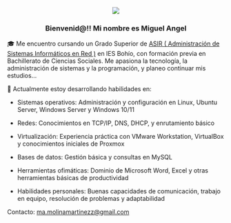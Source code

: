 <div align="center">
<img src="(https://postimg.cc/K1nb7CCt)" />
</div>


### <div align="center">Bienvenid@!! Mi nombre es Miguel Angel</div>  
  

🎓 Me encuentro cursando un Grado Superior de [ ASIR ( Administración de Sistemas Informáticos en Red )](https://llegarasalto.com/guiafp/ciclos/IFC-321.html) en IES Bohío, con formación previa en Bachillerato de Ciencias Sociales. Me apasiona la tecnología, la administración de sistemas y la programación, y planeo continuar mis estudios...

🔧 Actualmente estoy desarrollando habilidades en:

- Sistemas operativos: Administración y configuración en Linux, Ubuntu Server, Windows Server y Windows 10/11

- Redes: Conocimientos en TCP/IP, DNS, DHCP, y enrutamiento básico

 - Virtualización: Experiencia práctica con VMware Workstation, VirtualBox y conocimientos iniciales de Proxmox

- Bases de datos: Gestión básica y consultas en MySQL 

- Herramientas ofimáticas: Dominio de Microsoft Word, Excel y otras herramientas básicas de productividad

- Habilidades personales: Buenas capacidades de comunicación, trabajo en equipo, resolución de problemas y adaptabilidad
  
  

Contacto: ma.molinamartinezz@gmail.com
  
  


